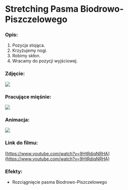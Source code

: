 # Stretching Pasma Biodrowo-Piszczelowego

### Opis:
1. Pozycja stojąca. 
2. Krzyżujemy nogi. 
3. Robimy skłon. 
4. Wracamy do pozycji wyjściowej. 

### Zdjęcie:
![](exercise/rozciąganie_pasma_biodrowo_piszczelowego/sklon.jpg)

### Pracujące mięśnie:
![](exercise/rozciąganie_pasma_biodrowo_piszczelowego/sklony.png)

### Animacja:
![](exercise/rozciąganie_pasma_biodrowo_piszczelowego/loololo.gif)

### Link do filmu:
[https://www.youtube.com/watch?v=9HtRdiqNRHA](https://www.youtube.com/watch?v=9HtRdiqNRHA)

### Efekty:
* Rozciągnięcie pasma Biodrowo-Piszczelowego
